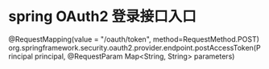 # spring OAuth2 登录接口入口  
@RequestMapping(value = "/oauth/token", method=RequestMethod.POST)  
org.springframework.security.oauth2.provider.endpoint.postAccessToken(Principal principal, @RequestParam Map<String, String> parameters)